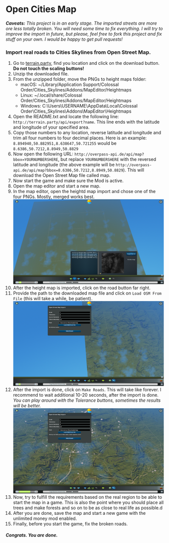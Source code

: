 # Open Cities Map

*__Caveats:__* *This project is in an early stage. The imported streets are more ore less totally broken. You will need some time to fix everything. I will try to improve the import in future, but please, feel free to fork this project and fix stuff on your own. I would be happy to get pull requests!*

### Import real roads to Cities Skylines from Open Street Map.

1. Go to [terrain.party](http://terrain.party), find you location and click on the download button. **Do not touch the scaling buttons!**
2. Unzip the downloaded file.
3. From the unzipped folder, move the PNGs to height maps folder:
    * macOS: ~/Library/Application Support/Colossal Order/Cities_Skylines/Addons/MapEditor/Heightmaps
    * Linux: ~/.local/share/Colossal Order/Cities_Skylines/Addons/MapEditor/Heightmaps
    * Windows: C:\Users\USERNAME\AppData\Local\Colossal Order\Cities_Skylines\Addons\MapEditor\Heightmaps
4. Open the README.txt and locate the following line: `http://terrain.party/api/export?name`. This line ends with the latitude and longitude of your specified area.
5. Copy those numbers to any location, reverse latitude and longitude and trim all four numbers to four decimal places. Here is an example: `8.894940,50.882951,8.638647,50.721255` would be `8.6386,50.7212,8.8949,50.8829`
6. Now open the following URL: `http://overpass-api.de/api/map?bbox=YOURNUMBERSHERE`, but replace `YOURNUMBERSHERE` with the reversed latitude and longitude (the above example will be `http://overpass-api.de/api/map?bbox=8.6386,50.7212,8.8949,50.8829`). This will download the Open Street Map file called map.
7. Now start the game and make sure the Mod is active.
8. Open the map editor and start a new map.
9. In the map editor, open the heightd map import and chose one of the four PNGs. Mostly, merged works best. ![Height Map import](/pics/heightmap.png)
10. After the height map is imported, click on the road button far right.
11. Provide the path to the downloaded map file and click on `Load OSM From File` (this will take a while, be patient). ![Import File](/pics/load.png)
12. After the import is done, click on `Make Roads`. This will take like forever. I recommend to wait additional 10-20 seconds, after the import is done. *You can play around with the Tolerance buttons, sometimes the results will be better.* ![Make Roads](/pics/make.png)
13. Now, try to fulfill the requirements based on the real region to be able to start the map in a game. This is also the point where you should place all trees and make forests and so on to be as close to real life as possible.d
14. After you are done, save the map and start a new game with the unlimited money mod enabled.
15. Finally, before you start the game, fix the broken roads.

##### Congrats. You are done.
